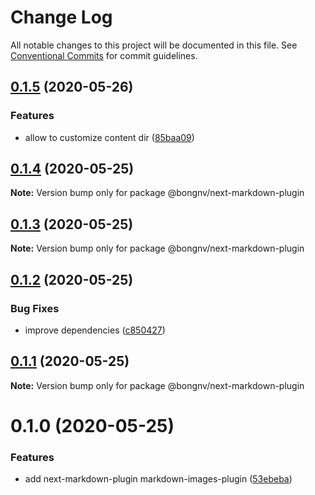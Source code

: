 # Change Log

All notable changes to this project will be documented in this file.
See [Conventional Commits](https://conventionalcommits.org) for commit guidelines.

## [0.1.5](https://github.com/bongnv/markdown-loader/compare/@bongnv/next-markdown-plugin@0.1.4...@bongnv/next-markdown-plugin@0.1.5) (2020-05-26)


### Features

* allow to customize content dir ([85baa09](https://github.com/bongnv/markdown-loader/commit/85baa097ba22a19cdcb873e2728c3ffd88e868dc))





## [0.1.4](https://github.com/bongnv/markdown-loader/compare/@bongnv/next-markdown-plugin@0.1.3...@bongnv/next-markdown-plugin@0.1.4) (2020-05-25)

**Note:** Version bump only for package @bongnv/next-markdown-plugin





## [0.1.3](https://github.com/bongnv/markdown-loader/compare/@bongnv/next-markdown-plugin@0.1.2...@bongnv/next-markdown-plugin@0.1.3) (2020-05-25)

**Note:** Version bump only for package @bongnv/next-markdown-plugin





## [0.1.2](https://github.com/bongnv/markdown-loader/compare/@bongnv/next-markdown-plugin@0.1.1...@bongnv/next-markdown-plugin@0.1.2) (2020-05-25)


### Bug Fixes

* improve dependencies ([c850427](https://github.com/bongnv/markdown-loader/commit/c8504278c68416f69c7ce6da333027bb2aab156e))





## [0.1.1](https://github.com/bongnv/markdown-loader/compare/@bongnv/next-markdown-plugin@0.1.0...@bongnv/next-markdown-plugin@0.1.1) (2020-05-25)

**Note:** Version bump only for package @bongnv/next-markdown-plugin





<a name="0.1.0"></a>
# 0.1.0 (2020-05-25)


### Features

* add next-markdown-plugin markdown-images-plugin ([53ebeba](https://github.com/bongnv/markdown-loader/commit/53ebeba))
